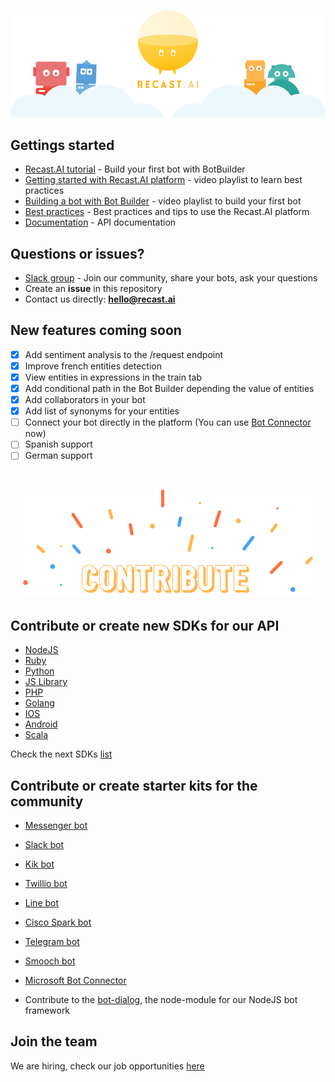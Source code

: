 <p align="center">
  <img src="assets/logo-bots.png" />
</p>


## Gettings started
* [Recast.AI tutorial](https://blog.recast.ai/build-first-bot-botbuilder/) - Build your first bot with BotBuilder
* [Getting started with Recast.AI platform](https://youtu.be/Lg5rRLlYbK8?list=PLPQwLOaGjgF9hliUgznzcvmzZXUUV4W-g) - video playlist to learn best practices
* [Building a bot with Bot Builder](https://www.youtube.com/playlist?list=PLPQwLOaGjgF_2GMXhPNkxCZgYcquhMPa4) - video playlist to build your first bot
* [Best practices](https://blog.recast.ai/tips-start-platform/) - Best practices and tips to use the Recast.AI platform 
* [Documentation](https://man.recast.ai/) - API documentation

## Questions or issues?
* [Slack group](https://slack.recast.ai/) - Join our community, share your bots, ask your questions
* Create an **issue** in this repository
* Contact us directly: **hello@recast.ai**

## New features coming soon
- [x] Add sentiment analysis to the /request endpoint
- [x] Improve french entities detection
- [x] View entities in expressions in the train tab
- [x] Add conditional path in the Bot Builder depending the value of entities
- [x] Add collaborators in your bot
- [x] Add list of synonyms for your entities
- [ ] Connect your bot directly in the platform (You can use [Bot Connector](https://botconnector.recast.ai) now)
- [ ] Spanish support
- [ ] German support

<br/>
<p align="center">
  <img src="assets/contribute.png" />
</p>

## Contribute or create new SDKs for our API
* [NodeJS](https://github.com/RecastAI/SDK-NodeJS)
* [Ruby](https://github.com/RecastAI/SDK-ruby)
* [Python](https://github.com/RecastAI/SDK-python)
* [JS Library](https://github.com/RecastAI/Library-JavaScript)
* [PHP](https://github.com/RecastAI/SDK-PHP)
* [Golang](https://github.com/RecastAI/SDK-Golang)
* [IOS](https://github.com/RecastAI/SDK-iOS)
* [Android](https://github.com/RecastAI/SDK-Android)
* [Scala](https://github.com/RecastAI/SDK-Scala)

Check the next SDKs [list](https://github.com/RecastAI/Recast.AI/labels/help%20wanted)

## Contribute or create starter kits for the community
* [Messenger bot](https://github.com/RecastAI/starter-bot-messenger)
* [Slack bot](https://github.com/RecastAI/starter-bot-slack)
* [Kik bot](https://github.com/RecastAI/starter-bot-kik)
* [Twillio bot](https://github.com/RecastAI/starter-bot-twillio)
* [Line bot](https://github.com/RecastAI/starter-bot-line)
* [Cisco Spark bot](https://github.com/RecastAI/starter-bot-ciscoSpark)
* [Telegram bot](https://github.com/RecastAI/starter-bot-telegram)
* [Smooch bot](https://github.com/RecastAI/starter-bot-smooch)
* [Microsoft Bot Connector](https://github.com/RecastAI/starter-bot-microsoft-connector)


* Contribute to the [bot-dialog](https://github.com/RecastAI/botlerplate), the node-module for our NodeJS bot framework

## Join the team
We are hiring, check our job opportunities [here](https://recast.ai/jobs)
